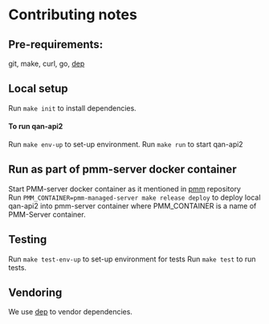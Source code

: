 # Contributing notes

## Pre-requirements: 
git, make, curl, go, [dep](https://github.com/golang/dep)

## Local setup  
Run `make init` to install dependencies.

#### To run qan-api2 
Run `make env-up` to set-up environment.
Run `make run` to start qan-api2

## Run as part of pmm-server docker container
Start PMM-server docker container as it mentioned in [pmm](https://github.com/percona/pmm) repository  
Run `PMM_CONTAINER=pmm-managed-server make release deploy` to deploy local qan-api2 into pmm-server container
where PMM_CONTAINER is a name of PMM-Server container.

## Testing
Run `make test-env-up` to set-up environment for tests
Run `make test` to run tests. 

## Vendoring

We use [dep](https://github.com/golang/dep) to vendor dependencies.

